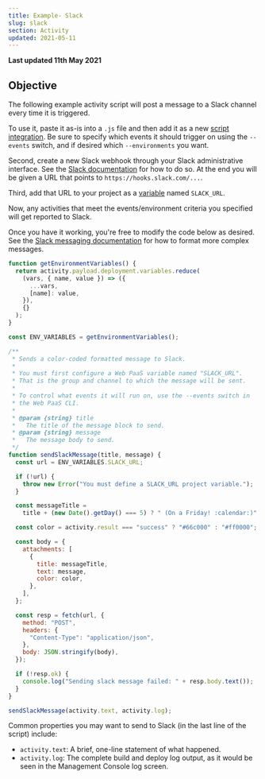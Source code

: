 ```yaml
---
title: Example- Slack
slug: slack
section: Activity
updated: 2021-05-11
---
```


**Last updated 11th May 2021**



## Objective  

The following example activity script will post a message to a Slack channel every time it is triggered.

To use it, paste it as-is into a `.js` file and then add it as a new [script integration](../#installing).  Be sure to specify which events it should trigger on using the `--events` switch, and if desired which `--environments` you want.

Second, create a new Slack webhook through your Slack administrative interface.  See the [Slack documentation](https://api.slack.com/messaging) for how to do so.  At the end you will be given a URL that points to `https://hooks.slack.com/...`.

Third, add that URL to your project as a [variable](../../development-variables) named `SLACK_URL`.

Now, any activities that meet the events/environment criteria you specified will get reported to Slack.

Once you have it working, you're free to modify the code below as desired.  See the [Slack messaging documentation](https://api.slack.com/messaging/composing/layouts) for how to format more complex messages.

```javascript
function getEnvironmentVariables() {
  return activity.payload.deployment.variables.reduce(
    (vars, { name, value }) => ({
      ...vars,
      [name]: value,
    }),
    {}
  );
}

const ENV_VARIABLES = getEnvironmentVariables();

/**
 * Sends a color-coded formatted message to Slack.
 *
 * You must first configure a Web PaaS variable named "SLACK_URL".
 * That is the group and channel to which the message will be sent.
 *
 * To control what events it will run on, use the --events switch in
 * the Web PaaS CLI.
 *
 * @param {string} title
 *   The title of the message block to send.
 * @param {string} message
 *   The message body to send.
 */
function sendSlackMessage(title, message) {
  const url = ENV_VARIABLES.SLACK_URL;

  if (!url) {
    throw new Error("You must define a SLACK_URL project variable.");
  }

  const messageTitle =
    title + (new Date().getDay() === 5) ? " (On a Friday! :calendar:)" : "";

  const color = activity.result === "success" ? "#66c000" : "#ff0000";

  const body = {
    attachments: [
      {
        title: messageTitle,
        text: message,
        color: color,
      },
    ],
  };

  const resp = fetch(url, {
    method: "POST",
    headers: {
      "Content-Type": "application/json",
    },
    body: JSON.stringify(body),
  });

  if (!resp.ok) {
    console.log("Sending slack message failed: " + resp.body.text());
  }
}

sendSlackMessage(activity.text, activity.log);
```

Common properties you may want to send to Slack (in the last line of the script) include:

* `activity.text`: A brief, one-line statement of what happened.
* `activity.log`: The complete build and deploy log output, as it would be seen in the Management Console log screen.
